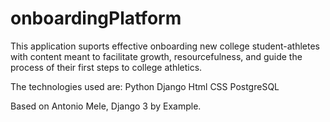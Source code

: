 # onboardingPlatform
This application suports effective onboarding new college student-athletes with content meant to facilitate growth, resourcefulness, and guide the process of their first steps to college athletics.

The technologies used are:
Python
Django
Html
CSS
PostgreSQL

Based on Antonio Mele, Django 3 by Example. 

